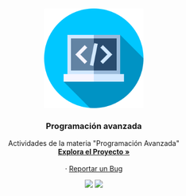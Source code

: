<!-- PROJECT LOGO -->
<br />
<p align="center">
  <a href="https://github.com/begeistert/programacion-avanzada">
    <img src="/img/programacion.png" alt="Logo" width="200" height="200">
  </a>

  <h3 align="center">Programación avanzada</h3>

  <p align="center">
    Actividades de la materia "Programación Avanzada"
    <br />
    <a href="https://github.com/begeistert/programacion-avanzada"><strong>Explora el Proyecto »</strong></a>
    <br />
    <br />
    ·
    <a href="https://github.com/begeistert/programacion-avanzada/issues">Reportar un Bug</a>
  </p>
  
<p align="center">
  <a href="https://github.com/begeistert/programacion-avanzada"><img src="https://cdn.rawgit.com/sindresorhus/awesome/d7305f38d29fed78fa85652e3a63e154dd8e8829/media/badge.svg"></a>
  <a href="https://github.com/begeistert/programacion-avanzada">
    <img src="https://img.shields.io/github/last-commit/begeistert/programacion-avanzada">
  </a>
</p>
</p>
